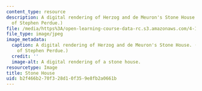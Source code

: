 ```yaml
---
content_type: resource
description: A digital rendering of Herzog and de Meuron's Stone House. (Image courtesy
  of Stephen Perdue.)
file: /media/https%3A/open-learning-course-data-rc.s3.amazonaws.com/4-195-special-problems-in-architectural-design-spring-2005/b2f466b270f328d10f359e8fb2a0661b_4-195s05.jpg
file_type: image/jpeg
image_metadata:
  caption: A digital rendering of Herzog and de Meuron's Stone House. (Image courtesy
    of Stephen Perdue.)
  credit: ''
  image-alt: A digital rendering of a stone house.
resourcetype: Image
title: Stone House
uid: b2f466b2-70f3-28d1-0f35-9e8fb2a0661b
---
```

